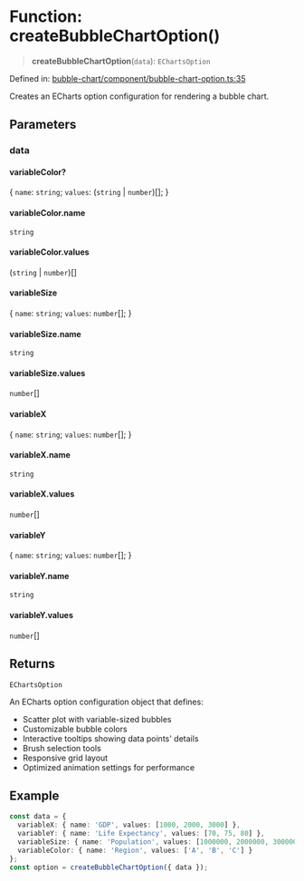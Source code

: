 # Function: createBubbleChartOption()

> **createBubbleChartOption**(`data`): `EChartsOption`

Defined in: [bubble-chart/component/bubble-chart-option.ts:35](https://github.com/GeoDaCenter/openassistant/blob/2cb8f20a901f3385efeb40778248119c5e49db78/packages/echarts/src/bubble-chart/component/bubble-chart-option.ts#L35)

Creates an ECharts option configuration for rendering a bubble chart.

## Parameters

### data

#### variableColor?

\{ `name`: `string`; `values`: (`string` \| `number`)[]; \}

#### variableColor.name

`string`

#### variableColor.values

(`string` \| `number`)[]

#### variableSize

\{ `name`: `string`; `values`: `number`[]; \}

#### variableSize.name

`string`

#### variableSize.values

`number`[]

#### variableX

\{ `name`: `string`; `values`: `number`[]; \}

#### variableX.name

`string`

#### variableX.values

`number`[]

#### variableY

\{ `name`: `string`; `values`: `number`[]; \}

#### variableY.name

`string`

#### variableY.values

`number`[]

## Returns

`EChartsOption`

An ECharts option configuration object that defines:
- Scatter plot with variable-sized bubbles
- Customizable bubble colors
- Interactive tooltips showing data points' details
- Brush selection tools
- Responsive grid layout
- Optimized animation settings for performance

## Example

```ts
const data = {
  variableX: { name: 'GDP', values: [1000, 2000, 3000] },
  variableY: { name: 'Life Expectancy', values: [70, 75, 80] },
  variableSize: { name: 'Population', values: [1000000, 2000000, 3000000] },
  variableColor: { name: 'Region', values: ['A', 'B', 'C'] }
};
const option = createBubbleChartOption({ data });
```
